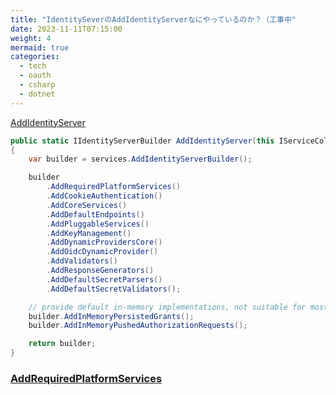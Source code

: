 ```yaml
---
title: "IdentitySeverのAddIdentityServerなにやっているのか？（工事中"
date: 2023-11-11T07:15:00
weight: 4
mermaid: true
categories:
  - tech
  - oauth
  - csharp
  - dotnet
---
```



[AddIdentityServer](https://github.dev/DuendeSoftware/IdentityServer/blob/4ac7e461091b549ab0a79eb037c68f59a94e74a9/src/IdentityServer/Configuration/DependencyInjection/IdentityServerServiceCollectionExtensions.cs#L35-L36)

```csharp
public static IIdentityServerBuilder AddIdentityServer(this IServiceCollection services)
{
    var builder = services.AddIdentityServerBuilder();

    builder
        .AddRequiredPlatformServices()
        .AddCookieAuthentication()
        .AddCoreServices()
        .AddDefaultEndpoints()
        .AddPluggableServices()
        .AddKeyManagement()
        .AddDynamicProvidersCore()
        .AddOidcDynamicProvider()
        .AddValidators()
        .AddResponseGenerators()
        .AddDefaultSecretParsers()
        .AddDefaultSecretValidators();

    // provide default in-memory implementations, not suitable for most production scenarios
    builder.AddInMemoryPersistedGrants();
    builder.AddInMemoryPushedAuthorizationRequests();

    return builder;
}
```


### [AddRequiredPlatformServices](https://github.dev/DuendeSoftware/IdentityServer/blob/4ac7e461091b549ab0a79eb037c68f59a94e74a9/src/IdentityServer/Configuration/DependencyInjection/BuilderExtensions/Core.cs#L50-L51)

